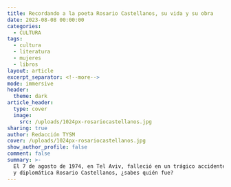 ```yaml
---
title: Recordando a la poeta Rosario Castellanos, su vida y su obra
date: 2023-08-08 00:00:00
categories:
  - CULTURA
tags:
  - cultura
  - literatura
  - mujeres
  - libros
layout: article
excerpt_separator: <!--more-->
mode: immersive
header:
  theme: dark
article_header:
  type: cover
  image:
    src: /uploads/1024px-rosariocastellanos.jpg
sharing: true
author: Redacción TYSM
cover: /uploads/1024px-rosariocastellanos.jpg
show_author_profile: false
comment: false
summary: >-
  El 7 de agosto de 1974, en Tel Aviv, falleció en un trágico accidente la poeta
  y diplomática Rosario Castellanos, ¿sabes quién fue?
---
```

